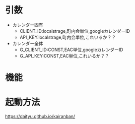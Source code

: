 # 引数
- カレンダー固有
  - CLIENT_ID:localstrage,町内会単位,googleカレンダーID
  - API_KEY:localstrage,町内会単位,これいるか？？
- カレンダー全体
  - G_CLIENT_ID:CONST,EAC単位,googleカレンダーID
  - G_API_KEY:CONST,EAC単位,これいるか？？
# 機能

# 起動方法
https://daityu.github.io/kairanban/
